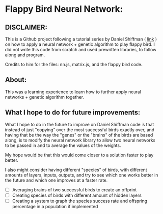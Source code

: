 # Flappy Bird Neural Network:

## DISCLAIMER: 
This is a Github project following a tutorial series by Daniel Shiffman ( [link](https://www.youtube.com/watch?v=c6y21FkaUqw) ) on how to apply a neural network + genetic algorithm to play flappy bird. I did not write this code from scratch and used prewritten libraries, to follow along and program. 

Credits to him for the files: nn.js, matrix.js, and the flappy bird code. 

## About:
This was a learning experience to learn how to further apply neural networks + genetic algorithm together. 

## What I hope to do for future improvements:
What I hope to do in the future to improve on Daniel Shiffman code is that instead of just "copying" over the most successful birds exactly over, and having that be the way the "genes" or the "brains" of the birds are based along, is to modify the neural network library to allow two neural networks to be passed in and to average the values of the weights.

My hope would be that this would come closer to a solution faster to play better. 

I also might consider having different "species" of birds, with different amounts of layers, inputs, outputs, and try to see which one works better in the future and which one improves at a faster rate.

- [ ] Averaging brains of two successful birds to create an offprint
- [ ] Creating species of birds with different amount of hidden layers
- [ ] Creating a system to graph the species success rate and offspring percentage in a population if implemented
